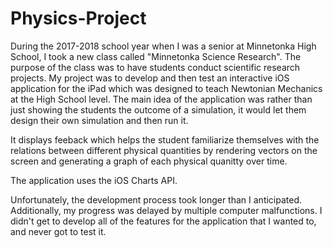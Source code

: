 # Physics-Project
During the 2017-2018 school year when I was a senior at Minnetonka High School, I took a new class called "Minnetonka Science Research". The purpose of the class was to have students conduct scientific research projects. My project was to develop and then test an interactive iOS application for the iPad which was designed to teach Newtonian Mechanics at the High School level. The main idea of the application was rather than just showing the students the outcome of a simulation, it would let them design their own simulation and then run it. 

It displays feeback which helps the student familiarize themselves with the relations between different physical quantities by rendering vectors on the screen and generating a graph of each physical quanitty over time.

The application uses the iOS Charts API.

Unfortunately, the development process took longer than I anticipated. Additionally, my progress was delayed by multiple computer malfunctions. I didn't get to develop all of the features for the application that I wanted to, and never got to test it.
